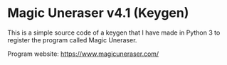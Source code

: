 # Magic Uneraser v4.1 (Keygen)

This is a simple source code of a keygen that I have made in Python 3 to register the program called Magic Uneraser.

Program website: https://www.magicuneraser.com/
